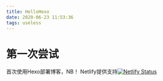 ```yaml
---
title: HelloHexo
date: 2020-06-23 11:53:36
tags: useless
---
```

# 第一次尝试
首次使用Hexo部署博客，NB！
Netlify提供支持[![Netlify Status](https://api.netlify.com/api/v1/badges/913f0d09-e22e-43b9-9042-c4e759777f56/deploy-status)](https://app.netlify.com/sites/hsyfz/deploys)
